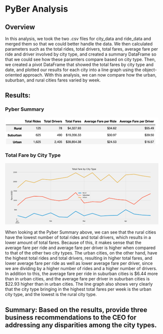 # PyBer Analysis

## Overview
In this analysis, we took the two .csv files for city_data and ride_data and merged them so that we could better handle the data. We then calculated parameters such as the total rides, total drivers, total fares, average fare per ride and driver involved by city type, and created a summary DataFrame so that we could see how these paramters compare based on city type. Then, we created a pivot DataFrame that showed the total fares by city type and date, and plotted our results for each city into a line graph using the object-oriented approach. With this analysis, we can now compare how the urban, suburban, and rural cities fares varied by week.

## Results:
### Pyber Summary
![pyber_summary.png](/pyber_summary.png)

### Total Fare by City Type
![PyBer_fare_summary.png](analysis/PyBer_fare_summary.png)

When looking at the Pyber Summary above, we can see that the rural cities have the lowest number of total rides and total drivers, which results in a lower amount of total fares. Because of this, it makes sense that the average fare per ride and average fare per driver is higher when compared to that of the other two city types. The urban cities, on the other hand, have the highest total rides and total drivers, resulting in higher total fares, and lower average fare per ride as well as lower average fare per driver, since we are dividing by a higher number of rides and a higher number of drivers. In addition to this, the average fare per ride in suburban cities is $6.44 more than in urban cities, and the average fare per driver in suburban cities is $22.93 higher than in urban cities. The line graph also shows very clearly that the city type bringing in the highest total fares per week is the urban city type, and the lowest is the rural city type.

## Summary: Based on the results, provide three business recommendations to the CEO for addressing any disparities among the city types.
